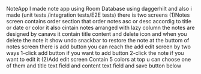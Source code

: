 NoteApp
I made note app using Room Database using daggerhilt and also i made (unit tests /integration tests/E2E tests)
there is two screens
(1)Notes screen contains order section that order notes asc or desc accordig to title or date or color it also cintain notes arranged with lazy column the notes are designed by canavs
it contain title content and delete icon and when you delete the note it show undo snackbar to restore the note at the buttom of notes screen there is add button you can reach the add edit screen by two ways
1-click add button if you want to add button 2-click the note if you want to edit it
(2)Add edit screen Contain 5 colors at top u can choose one of them and title text field and content text field and save button below
